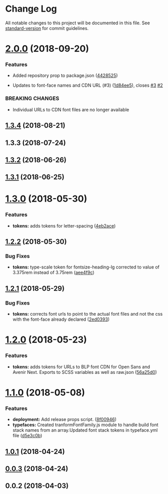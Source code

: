 # Change Log

All notable changes to this project will be documented in this file. See [standard-version](https://github.com/conventional-changelog/standard-version) for commit guidelines.


<a name="2.0.0"></a>
# [2.0.0](https://github.com/bloombergbna/fishtank-type/compare/v1.3.3...v2.0.0) (2018-09-20)


### Features

* Added repository prop to package.json ([4428525](https://github.com/bloombergbna/fishtank-type/commit/4428525))


* Updates to font-face names and CDN URL (#3) ([1d84ee5](https://github.com/bloombergbna/fishtank-type/commit/1d84ee5)), closes [#3](https://github.com/bloombergbna/fishtank-type/issues/3) [#2](https://github.com/bloombergbna/fishtank-type/issues/2)


### BREAKING CHANGES

* Individual URLs to CDN font files are no longer available
<a name="1.3.4"></a>
## [1.3.4](https://github.com/bloombergbna/fishtank-type/compare/v1.3.3...v1.3.4) (2018-08-21)



<a name="1.3.3"></a>
## 1.3.3 (2018-07-24)



<a name="1.3.2"></a>
## [1.3.2](https://stash.bna.com/scm/fish/fishtank-space/compare/v1.3.1...v1.3.2) (2018-06-26)



<a name="1.3.1"></a>
## [1.3.1](https://stash.bna.com/scm/fish/fishtank-space/compare/v1.3.0...v1.3.1) (2018-06-25)



<a name="1.3.0"></a>
# [1.3.0](https://stash.bna.com/scm/fish/fishtank-space/compare/v1.2.2...v1.3.0) (2018-05-30)


### Features

* **tokens:** adds tokens for letter-spacing ([4eb2ace](https://stash.bna.com/scm/fish/fishtank-space/commits/4eb2ace))



<a name="1.2.2"></a>
## [1.2.2](https://stash.bna.com/scm/fish/fishtank-space/compare/v1.2.1...v1.2.2) (2018-05-30)


### Bug Fixes

* **tokens:** type-scale token for fontsize-heading-lg corrected to value of 3.375rem instead of 3.75rem ([aee4f9c](https://stash.bna.com/scm/fish/fishtank-space/commits/aee4f9c))



<a name="1.2.1"></a>
## [1.2.1](https://stash.bna.com/scm/fish/fishtank-space/compare/v1.2.0...v1.2.1) (2018-05-29)


### Bug Fixes

* **tokens:** corrects font urls to point to the actual font files and not the css with the font-face already declared ([2ed0393](https://stash.bna.com/scm/fish/fishtank-space/commits/2ed0393))



<a name="1.2.0"></a>
# [1.2.0](https://stash.bna.com/scm/fish/fishtank-space/compare/v1.1.0...v1.2.0) (2018-05-23)


### Features

* **tokens:** adds tokens for URLs to BLP font CDN for Open Sans and Avenir Next. Exports to SCSS variables as well as raw.json ([56a25d0](https://stash.bna.com/scm/fish/fishtank-space/commits/56a25d0))



<a name="1.1.0"></a>
# [1.1.0](https://stash.bna.com/scm/fish/fishtank-space/compare/v1.0.1...v1.1.0) (2018-05-08)


### Features

* **deployment:** Add release props script. ([8f00946](https://stash.bna.com/scm/fish/fishtank-space/commits/8f00946))
* **typefaces:** Created tranformFontFamily.js module to handle build font stack names from an array.Updated font stack tokens in typeface.yml file ([d5e3c0b](https://stash.bna.com/scm/fish/fishtank-space/commits/d5e3c0b))



<a name="1.0.1"></a>
## [1.0.1](https://stash.bna.com/scm/fish/fishtank-space/compare/v0.0.3...v1.0.1) (2018-04-24)



<a name="0.0.3"></a>
## [0.0.3](https://stash.bna.com/scm/fish/fishtank-space/compare/v0.0.2...v0.0.3) (2018-04-24)



<a name="0.0.2"></a>
## 0.0.2 (2018-04-03)
